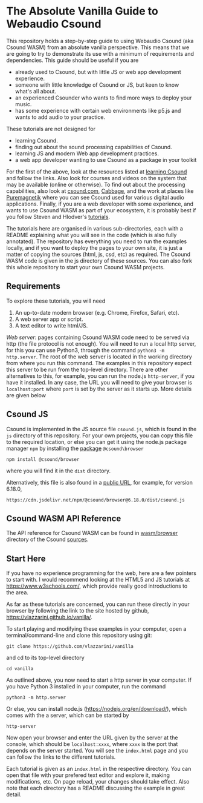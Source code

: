 The Absolute Vanilla Guide to Webaudio Csound
========

This repository holds a step-by-step guide to using Webaudio Csound (aka Csound
WASM) from an absolute vanilla perspective. This means that we are going to try to demonstrate its use with a minimum of requirements and dependencies. This guide should be useful if you are

* already used to Csound, but with little JS or web app development experience.
* someone with little knowledge of Csound or JS, but keen to know what's all about.
* an experienced Csounder who wants to find more ways to deploy your music.
* has some experience with certain web environments like p5.js and wants to add audio to your practice.

These tutorials are not designed for

* learning Csound.
* finding out about the sound processing capabilities of Csound.
* learning JS and modern Web app development practices.
* a web app developer wanting to use Csound as a package in your toolkit

For the first of the above, look at the resources listed at [learning Csound](https://csound.com/get-started.html) and follow the links. Also look for
courses and videos on the system that may be available (online or otherwise).
To find out about the processing capabilities, also look at [csound.com](https://csound.com), [Cabbage](https://cabbageaudio.com/),
and the work at places like [Puremagnetik](https://puremagnetik.com/)
where you can see Csound used for various digital audio
applications. Finally, if you are a web developer with some
experience, and wants to use Csound WASM as part of your ecosystem,
it is probably best if you follow Steven and Hlodver's
[tutorials](http://kunstmusik.github.io/icsc2022-csound-web).


The tutorials here are organised in various sub-directories, each
with a README explaining what you will see in the code (which is also
fully annotated). The repository has everything you need to run the
examples locally, and if you want to deploy the pages to your own
site, it is just a matter of copying the sources (html, js, csd, etc)
as required. The Csound WASM code is given in the js directory of
these sources. You can also fork this whole repository to start your
own Csound WASM projects.

Requirements
----

To explore these tutorials, you will need

1. An up-to-date modern browser (e.g. Chrome, Firefox, Safari, etc).  
2. A web server app or script.
3. A text editor to write html/JS.

*Web server*: pages containing Csound WASM code need to be served via
http (the file protocol is not enough). You will need to run a local
http server, for this you can use Python3, through the command `python3 -m http.server`.
The root of the web server is located in the working directory from
where you run this command. The examples in this repository expect
this server to be run from the top-level directory. There are other
alternatives to this, for example, you can run the node.js
`http-server`, if you have it installed. In any case, the URL you will
need to give your browser is `localhost:port` where `port` is set by
the server as it starts up. More details are given below

Csound JS
---

Csound is implemented in the JS source file `csound.js`, which is
found in the `js` directory of this repository. For your own projects,
you can copy this file to the required location, or else you can get
it using the node.js package manager `npm` by installing the [package](https://www.npmjs.com/package/@csound/browser) `@csound\browser`

```
npm install @csound/browser
```

where you will find it in the `dist` directory.

Alternatively, this file is also found in a
[public URL](https://www.jsdelivr.com/package/npm/@csound/browser?path=dist),
for example, for version 6.18.0,

```
https://cdn.jsdelivr.net/npm/@csound/browser@6.18.0/dist/csound.js
```

Csound WASM API Reference
-------

The API reference for Csound WASM can be found in [wasm/browser](https://github.com/csound/csound/tree/master/wasm/browser)
directory of the Csound [sources](https://github.com/csound/csound).

Start Here
-------

If you have no experience programming for the web, here are a few
pointers to start with. I would recommend looking at the HTML5 and JS
tutorials at https://www.w3schools.com/, which provide really good
introductions to the area.

As far as these tutorials are concerned, you can run these directly in
your browser by following the link to the site hosted by github,
https://vlazzarini.github.io/vanilla/.

To start playing and modifying these examples in your computer,
open a terminal/command-line and clone this repository using git:

```
git clone https://github.com/vlazzarini/vanilla
```

and cd to its top-level directory

```
cd vanilla
```

As outlined above, you now need to start a http server in your
computer. If you have Python 3 installed in your computer, run
the command

```
python3 -m http.server
```

Or else, you can install node.js (https://nodejs.org/en/download/),
which comes with the a server, which can be started by

```
http-server
```

Now open your browser and enter the URL given by the server at the
console, which should be `localhost:xxxx`, where `xxxx` is the port
that depends on the server started. You will see the `index.html`
page and you can follow the links to the different tutorials.

Each tutorial is given as an `index.html` in the respective directory.
You can open that file with your prefered text editor and explore it,
making modifications, etc. On page reload, your changes should take
effect. Also note that each directory has a README discussing the
example in great detail.










